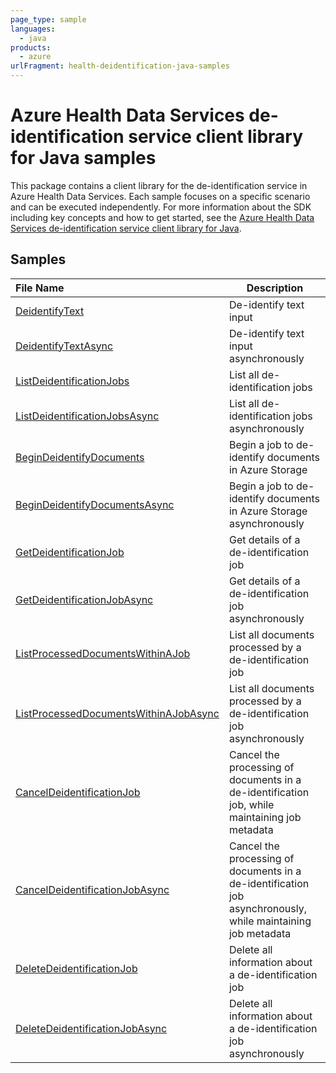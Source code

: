 ```yaml
---
page_type: sample
languages:
  - java
products:
  - azure
urlFragment: health-deidentification-java-samples
---
```


# Azure Health Data Services de-identification service client library for Java samples

This package contains a client library for the de-identification service in Azure Health Data Services. Each sample focuses
on a specific scenario and can be executed independently. For more information about the SDK including key concepts and 
how to get started, see the [Azure Health Data Services de-identification service client library for Java][SDK_README].

## Samples

| **File Name**                                                                                                                                                                                                | **Description**                                                              |
|:-------------------------------------------------------------------------------------------------------------------------------------------------------------------------------------------------------------|------------------------------------------------------------------------------|
| [DeidentifyText](https://github.com/Azure/azure-sdk-for-java/blob/main/sdk/healthdataaiservices/azure-health-deidentification/src/samples/java/com/azure/health/deidentification/DeidentifyText.java)        | De-identify text input                                                       |
| [DeidentifyTextAsync](https://github.com/Azure/azure-sdk-for-java/blob/main/sdk/healthdataaiservices/azure-health-deidentification/src/samples/java/com/azure/health/deidentification/DeidentifyTextAsync.java)                                     | De-identify text input asynchronously                                        |
| [ListDeidentificationJobs](https://github.com/Azure/azure-sdk-for-java/blob/main/sdk/healthdataaiservices/azure-health-deidentification/src/samples/java/com/azure/health/deidentification/ListDeidentificationJobs.java)                           | List all de-identification jobs                                              |
| [ListDeidentificationJobsAsync](https://github.com/Azure/azure-sdk-for-java/blob/main/sdk/healthdataaiservices/azure-health-deidentification/src/samples/java/com/azure/health/deidentification/ListDeidentificationJobsAsync.java)                 | List all de-identification jobs asynchronously                                             |
| [BeginDeidentifyDocuments](https://github.com/Azure/azure-sdk-for-java/blob/main/sdk/healthdataaiservices/azure-health-deidentification/src/samples/java/com/azure/health/deidentification/BeginDeidentifyDocuments.java)                           | Begin a job to de-identify documents in Azure Storage                        |
| [BeginDeidentifyDocumentsAsync](https://github.com/Azure/azure-sdk-for-java/blob/main/sdk/healthdataaiservices/azure-health-deidentification/src/samples/java/com/azure/health/deidentification/BeginDeidentifyDocumentsAsync.java)                 | Begin a job to de-identify documents in Azure Storage asynchronously                       |
| [GetDeidentificationJob](https://github.com/Azure/azure-sdk-for-java/blob/main/sdk/healthdataaiservices/azure-health-deidentification/src/samples/java/com/azure/health/deidentification/GetDeidentificationJob.java)                               | Get details of a de-identification job                                       |
| [GetDeidentificationJobAsync](https://github.com/Azure/azure-sdk-for-java/blob/main/sdk/healthdataaiservices/azure-health-deidentification/src/samples/java/com/azure/health/deidentification/GetDeidentificationJobAsync.java)                     | Get details of a de-identification job asynchronously                                       |
| [ListProcessedDocumentsWithinAJob](https://github.com/Azure/azure-sdk-for-java/blob/main/sdk/healthdataaiservices/azure-health-deidentification/src/samples/java/com/azure/health/deidentification/ListProcessedDocumentsWithinAJob.java)           | List all documents processed by a de-identification job                      |
| [ListProcessedDocumentsWithinAJobAsync](https://github.com/Azure/azure-sdk-for-java/blob/main/sdk/healthdataaiservices/azure-health-deidentification/src/samples/java/com/azure/health/deidentification/ListProcessedDocumentsWithinAJobAsync.java) | List all documents processed by a de-identification job asynchronously                      |
| [CancelDeidentificationJob](https://github.com/Azure/azure-sdk-for-java/blob/main/sdk/healthdataaiservices/azure-health-deidentification/src/samples/java/com/azure/health/deidentification/CancelDeidentificationJob.java)                         | Cancel the processing of documents in a de-identification job, while maintaining job metadata |
| [CancelDeidentificationJobAsync](https://github.com/Azure/azure-sdk-for-java/blob/main/sdk/healthdataaiservices/azure-health-deidentification/src/samples/java/com/azure/health/deidentification/CancelDeidentificationJobAsync.java)               | Cancel the processing of documents in a de-identification job asynchronously, while maintaining job metadata |
| [DeleteDeidentificationJob](https://github.com/Azure/azure-sdk-for-java/blob/main/sdk/healthdataaiservices/azure-health-deidentification/src/samples/java/com/azure/health/deidentification/DeleteDeidentificationJob.java)                         | Delete all information about a de-identification job                         |
| [DeleteDeidentificationJobAsync](https://github.com/Azure/azure-sdk-for-java/blob/main/sdk/healthdataaiservices/azure-health-deidentification/src/samples/java/com/azure/health/deidentification/DeleteDeidentificationJobAsync.java)               | Delete all information about a de-identification job asynchronously                         |

<!-- LINKS -->
[SDK_README]: https://github.com/Azure/azure-sdk-for-java/blob/main/sdk/healthdataaiservices/azure-health-deidentification/README.md
